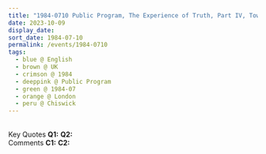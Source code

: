 ```yaml
---
title: "1984-0710 Public Program, The Experience of Truth, Part IV, Town Hall, Chiswick, London W4, UK"
date: 2023-10-09
display_date: 
sort_date: 1984-07-10
permalink: /events/1984-0710
tags:
  - blue @ English
  - brown @ UK
  - crimson @ 1984
  - deeppink @ Public Program
  - green @ 1984-07
  - orange @ London
  - peru @ Chiswick
---
```


<br>

<wave-list>
  <list-title color="DarkSeaGreen" width="55">Key Quotes</list-title>
  <list-item color="BlanchedAlmond" width="280"><b>Q1:</b> <i></i></list-item>
  <list-item color="Lavender" width="280"><b>Q2:</b> <i></i></list-item>
</wave-list>

<br>

<wave-list>
  <list-title color="DarkSeaGreen" width="55">Comments</list-title>
  <list-item color="BlanchedAlmond" width="280"><b>C1:</b> <i></i></list-item>
  <list-item color="Lavender" width="280"><b>C2:</b> <i></i></list-item>
</wave-list>